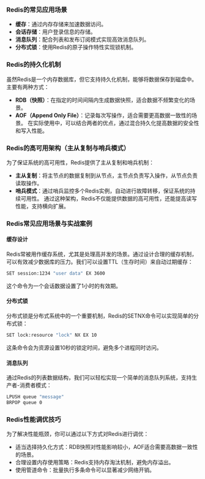 

### Redis的常见应用场景

- **缓存**：通过内存存储来加速数据访问。
- **会话存储**：用户登录信息的存储。
- **消息队列**：配合列表和发布订阅模式实现高效消息队列。
- **分布式锁**：使用Redis的原子操作特性实现锁机制。

### Redis的持久化机制

虽然Redis是一个内存数据库，但它支持持久化机制，能够将数据保存到磁盘中。主要有两种方式：

* **RDB（快照）**：在指定的时间间隔内生成数据快照，适合数据不频繁变化的场景。
* **AOF（Append Only File）**：记录每次写操作，适合需要更高数据一致性的场景。
  在实际使用中，可以结合两者的优点，通过混合持久化提高数据的安全性和写入性能。

### Redis的高可用架构（主从复制与哨兵模式）

为了保证系统的高可用性，Redis提供了主从复制和哨兵机制：

* **主从复制**：将主节点的数据复制到从节点，主节点负责写入操作，从节点负责读取操作。
* **哨兵模式**：通过哨兵监控多个Redis实例，自动进行故障转移，保证系统的持续可用性。
  通过这种架构，Redis不仅能提供数据的高可用性，还能提高读写性能，支持横向扩展。

### Redis常见应用场景与实战案例

#### 缓存设计

Redis常被用作缓存系统，尤其是处理高并发的场景。通过设计合理的缓存机制，可以有效减少数据库的压力。我们可以设置TTL（生存时间）来自动过期缓存：

```sh
SET session:1234 "user data" EX 3600
```

这个命令为一个会话数据设置了1小时的有效期。

#### 分布式锁

分布式锁是分布式系统中的一个重要机制，Redis的SETNX命令可以实现简单的分布式锁：

```sh
SET lock:resource "lock" NX EX 10
```

这条命令会为资源设置10秒的锁定时间，避免多个进程同时访问。

#### 消息队列

通过Redis的列表数据结构，我们可以轻松实现一个简单的消息队列系统，支持生产者-消费者模式：

```sh
LPUSH queue "message"
BRPOP queue 0
```

### Redis性能调优技巧

为了解决性能瓶颈，你可以通过以下方式对Redis进行调优：

* 适当选择持久化方式：RDB快照对性能影响较小，AOF适合需要高数据一致性的场景。
* 合理设置内存使用策略：Redis支持内存淘汰机制，避免内存溢出。
* 使用管道命令：批量执行多条命令可以显著减少网络开销。
  